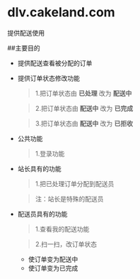 # dlv.cakeland.com
提供配送使用

##主要目的

* 提供配送查看被分配的订单

* 提供订单状态修改功能

    > 1.把订单状态由 **已处理** 改为 **配送中**

    > 2.把订单状态由 **配送中** 改为 **已完成**

    > 3.把订单状态由 **配送中** 改为 **已拒收**

* 公共功能

    > 1.登录功能

* 站长具有的功能

    > 1.把已处理订单分配到配送员

    > 注：站长是特殊的配送员

* 配送员具有的功能

    > 1.查看我的配送功能

    > 2.扫一扫，改订单状态
    
    *   使订单变为配送中
    *   使订单变为已完成
